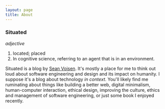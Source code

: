 ```yaml
---
layout: page
title: About
---
```


### Situated
_adjective_
1. located; placed
2. In cognitive science, referring to an agent that is in an environment.

Situated is a blog by [Sean Voisen](https://sean.voisen.org). It's mostly a place for me to think out loud about software engineering and design and its impact on humanity. I suppose it's a blog about technology _in context_. You'll likely find me ruminating about things like building a better web, digital minimalism, human-computer interaction, ethical design, improving the culture, ethics and management of software engineering, or just some book I enjoyed recently.